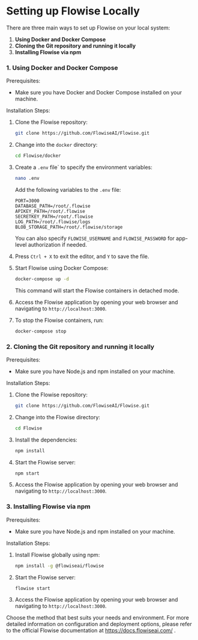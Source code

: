 # Setting up Flowise Locally

There are three main ways to set up Flowise on your local system:

1. **Using Docker and Docker Compose**
2. **Cloning the Git repository and running it locally**
3. **Installing Flowise via npm**

### 1. Using Docker and Docker Compose

Prerequisites:
- Make sure you have Docker and Docker Compose installed on your machine.

Installation Steps:
1. Clone the Flowise repository:
   ```bash
   git clone https://github.com/FlowiseAI/Flowise.git
   ```

2. Change into the `docker` directory:
   ```bash
   cd Flowise/docker
   ```

3. Create a `.env` file` to specify the environment variables:
   ```bash
   nano .env
   ```
   Add the following variables to the `.env` file:
   ```
   PORT=3000
   DATABASE_PATH=/root/.flowise
   APIKEY_PATH=/root/.flowise
   SECRETKEY_PATH=/root/.flowise
   LOG_PATH=/root/.flowise/logs
   BLOB_STORAGE_PATH=/root/.flowise/storage
   ```
   You can also specify `FLOWISE_USERNAME` and `FLOWISE_PASSWORD` for app-level authorization if needed.

4. Press `Ctrl + X` to exit the editor, and `Y` to save the file.

5. Start Flowise using Docker Compose:
   ```bash
   docker-compose up -d
   ```
   This command will start the Flowise containers in detached mode.

6. Access the Flowise application by opening your web browser and navigating to `http://localhost:3000`.

7. To stop the Flowise containers, run:
   ```bash
   docker-compose stop
   ```

### 2. Cloning the Git repository and running it locally

Prerequisites:
- Make sure you have Node.js and npm installed on your machine.

Installation Steps:
1. Clone the Flowise repository:
   ```bash
   git clone https://github.com/FlowiseAI/Flowise.git
   ```

2. Change into the Flowise directory:
   ```bash
   cd Flowise
   ```

3. Install the dependencies:
   ```bash
   npm install
   ```

4. Start the Flowise server:
   ```bash
   npm start
   ```

5. Access the Flowise application by opening your web browser and navigating to `http://localhost:3000`.

### 3. Installing Flowise via npm

Prerequisites:
- Make sure you have Node.js and npm installed on your machine.

Installation Steps:
1. Install Flowise globally using npm:
   ```bash
   npm install -g @flowiseai/flowise
   ```

2. Start the Flowise server:
   ```bash
   flowise start
   ```

3. Access the Flowise application by opening your web browser and navigating to `http://localhost:3000`.

Choose the method that best suits your needs and environment. For more detailed information on configuration and deployment options, please refer to the official Flowise documentation at https://docs.flowiseai.com/ .
